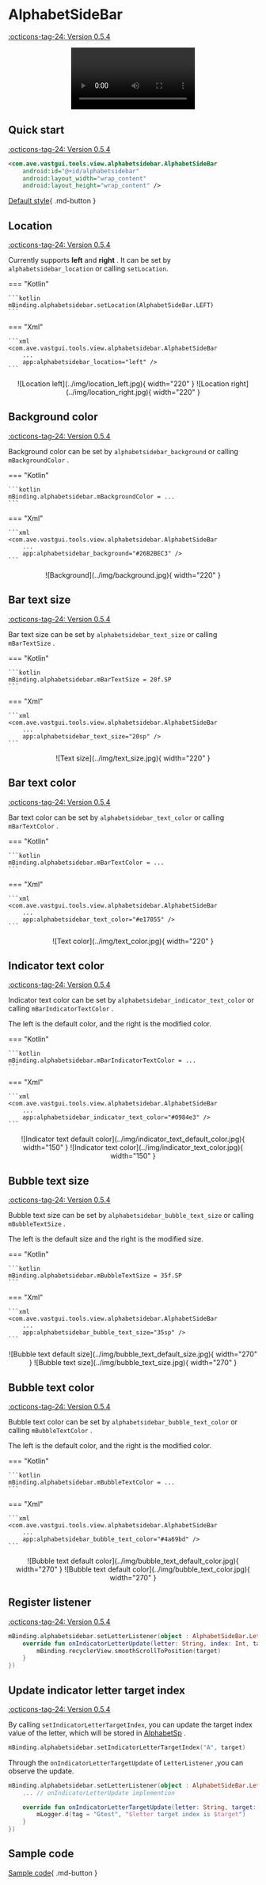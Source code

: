 # AlphabetSideBar

[:octicons-tag-24: Version 0.5.4](https://sakurajimamaii.github.io/AVE-DOC/version/tools/#054)

<center>
    <video width="250" controls="controls" autoplay="autoplay">
        <source src="../img/alphabetsidebar.mp4" type="video/mp4">
    </video>
</center>

## Quick start

[:octicons-tag-24: Version 0.5.4](https://sakurajimamaii.github.io/AVE-DOC/version/tools/#054)

```xml
<com.ave.vastgui.tools.view.alphabetsidebar.AlphabetSideBar
    android:id="@+id/alphabetsidebar"
    android:layout_width="wrap_content"
    android:layout_height="wrap_content" />
```

[Default style](https://github.com/SakurajimaMaii/Android-Vast-Extension/blob/develop/libraries/VastTools/src/main/res/values/styles.xml){ .md-button }

## Location

[:octicons-tag-24: Version 0.5.4](https://sakurajimamaii.github.io/AVE-DOC/version/tools/#054)

Currently supports **left** and **right** . It can be set by `alphabetsidebar_location` or calling `setLocation`.

=== "Kotlin"

    ```kotlin
    mBinding.alphabetsidebar.setLocation(AlphabetSideBar.LEFT)
    ```

=== "Xml"

    ```xml
    <com.ave.vastgui.tools.view.alphabetsidebar.AlphabetSideBar
        ...
        app:alphabetsidebar_location="left" />
    ```

<center>
![Location left](../img/location_left.jpg){ width="220" }
![Location right](../img/location_right.jpg){ width="220" }
</center>

## Background color

[:octicons-tag-24: Version 0.5.4](https://sakurajimamaii.github.io/AVE-DOC/version/tools/#054)

Background color can be set by  `alphabetsidebar_background` or calling `mBackgroundColor` .

=== "Kotlin"

    ```kotlin
    mBinding.alphabetsidebar.mBackgroundColor = ...
    ```

=== "Xml"

    ```xml
    <com.ave.vastgui.tools.view.alphabetsidebar.AlphabetSideBar
        ...
        app:alphabetsidebar_background="#26B2BEC3" />
    ```

<center>
![Background](../img/background.jpg){ width="220" }
</center>

## Bar text size

[:octicons-tag-24: Version 0.5.4](https://sakurajimamaii.github.io/AVE-DOC/version/tools/#054)

Bar text size can be set by  `alphabetsidebar_text_size` or calling `mBarTextSize` .

=== "Kotlin"

    ```kotlin
    mBinding.alphabetsidebar.mBarTextSize = 20f.SP
    ```

=== "Xml"

    ```xml
    <com.ave.vastgui.tools.view.alphabetsidebar.AlphabetSideBar
        ...
        app:alphabetsidebar_text_size="20sp" />
    ```

<center>
![Text size](../img/text_size.jpg){ width="220" }
</center>

## Bar text color

[:octicons-tag-24: Version 0.5.4](https://sakurajimamaii.github.io/AVE-DOC/version/tools/#054)

Bar text color can be set by `alphabetsidebar_text_color` or calling `mBarTextColor` .

=== "Kotlin"

    ```kotlin
    mBinding.alphabetsidebar.mBarTextColor = ...
    ```

=== "Xml"

    ```xml
    <com.ave.vastgui.tools.view.alphabetsidebar.AlphabetSideBar
        ...
        app:alphabetsidebar_text_color="#e17055" />
    ```

<center>
![Text color](../img/text_color.jpg){ width="220" }
</center>

## Indicator text color

[:octicons-tag-24: Version 0.5.4](https://sakurajimamaii.github.io/AVE-DOC/version/tools/#054)

Indicator text color can be set by `alphabetsidebar_indicator_text_color` or calling `mBarIndicatorTextColor` .

The left is the default color, and the right is the modified color.

=== "Kotlin"

    ```kotlin
    mBinding.alphabetsidebar.mBarIndicatorTextColor = ...
    ```

=== "Xml"

    ```xml
    <com.ave.vastgui.tools.view.alphabetsidebar.AlphabetSideBar
        ...
        app:alphabetsidebar_indicator_text_color="#0984e3" />
    ```

<center>
![Indicator text default color](../img/indicator_text_default_color.jpg){ width="150" }
![Indicator text color](../img/indicator_text_color.jpg){ width="150" }
</center>

## Bubble text size

[:octicons-tag-24: Version 0.5.4](https://sakurajimamaii.github.io/AVE-DOC/version/tools/#054)

Bubble text size can be set by `alphabetsidebar_bubble_text_size` or calling `mBubbleTextSize` .

The left is the default size and the right is the modified size.

=== "Kotlin"

    ```kotlin
    mBinding.alphabetsidebar.mBubbleTextSize = 35f.SP
    ```

=== "Xml"

    ```xml
    <com.ave.vastgui.tools.view.alphabetsidebar.AlphabetSideBar
        ...
        app:alphabetsidebar_bubble_text_size="35sp" />
    ```

<center>
![Bubble text default size](../img/bubble_text_default_size.jpg){ width="270" }
![Bubble text size](../img/bubble_text_size.jpg){ width="270" }
</center>

## Bubble text color

[:octicons-tag-24: Version 0.5.4](https://sakurajimamaii.github.io/AVE-DOC/version/tools/#054)

Bubble text color can be set by `alphabetsidebar_bubble_text_color` or calling `mBubbleTextColor` .

The left is the default color, and the right is the modified color.

=== "Kotlin"

    ```kotlin
    mBinding.alphabetsidebar.mBubbleTextColor = ...
    ```

=== "Xml"

    ```xml
    <com.ave.vastgui.tools.view.alphabetsidebar.AlphabetSideBar
        ...
        app:alphabetsidebar_bubble_text_color="#4a69bd" />
    ```

<center>
![Bubble text default color](../img/bubble_text_default_color.jpg){ width="270" }
![Bubble text default color](../img/bubble_text_color.jpg){ width="270" }
</center>

## Register listener

[:octicons-tag-24: Version 0.5.4](https://sakurajimamaii.github.io/AVE-DOC/version/tools/#054)

```kotlin
mBinding.alphabetsidebar.setLetterListener(object : AlphabetSideBar.LetterListener {
    override fun onIndicatorLetterUpdate(letter: String, index: Int, target: Int) {
        mBinding.recyclerView.smoothScrollToPosition(target)
    }
})
```

## Update indicator letter target index

[:octicons-tag-24: Version 0.5.4](https://sakurajimamaii.github.io/AVE-DOC/version/tools/#054)

By calling `setIndicatorLetterTargetIndex`, you can update the target index value of the letter, which will be stored in [AlphabetSp](https://github.com/SakurajimaMaii/Android-Vast-Extension/blob/develop/libraries/VastTools/src/main/kotlin/com/ave/vastgui/tools/view/alphabetsidebar/AlphabetSp.kt) . 

```kotlin
mBinding.alphabetsidebar.setIndicatorLetterTargetIndex("A", target)
```

Through the `onIndicatorLetterTargetUpdate` of `LetterListener` ,you can observe the update.

```kotlin
mBinding.alphabetsidebar.setLetterListener(object : AlphabetSideBar.LetterListener {
    ... // onIndicatorLetterUpdate implemention

    override fun onIndicatorLetterTargetUpdate(letter: String, target: Int) {
        mLogger.d(tag = "Gtest", "$letter target index is $target")
    }
})
```

## Sample code

[Sample code](https://github.com/SakurajimaMaii/Android-Vast-Extension/blob/develop/app/src/main/kotlin/com/ave/vastgui/app/activity/view/AlphabetSideBarActivity.kt){ .md-button }
